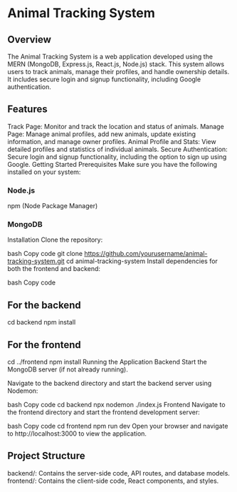# Animal Tracking System
## Overview
The Animal Tracking System is a web application developed using the MERN (MongoDB, Express.js, React.js, Node.js) stack. This system allows users to track animals, manage their profiles, and handle ownership details. It includes secure login and signup functionality, including Google authentication.

## Features
Track Page: Monitor and track the location and status of animals.
Manage Page: Manage animal profiles, add new animals, update existing information, and manage owner profiles.
Animal Profile and Stats: View detailed profiles and statistics of individual animals.
Secure Authentication: Secure login and signup functionality, including the option to sign up using Google.
Getting Started
Prerequisites
Make sure you have the following installed on your system:

### Node.js
npm (Node Package Manager)
### MongoDB
Installation
Clone the repository:

bash
Copy code
git clone https://github.com/yourusername/animal-tracking-system.git
cd animal-tracking-system
Install dependencies for both the frontend and backend:

bash
Copy code
## For the backend
cd backend
npm install

## For the frontend
cd ../frontend
npm install
Running the Application
Backend
Start the MongoDB server (if not already running).

Navigate to the backend directory and start the backend server using Nodemon:

bash
Copy code
cd backend
npx nodemon ./index.js
Frontend
Navigate to the frontend directory and start the frontend development server:

bash
Copy code
cd frontend
npm run dev
Open your browser and navigate to http://localhost:3000 to view the application.

## Project Structure
backend/: Contains the server-side code, API routes, and database models.
frontend/: Contains the client-side code, React components, and styles.


